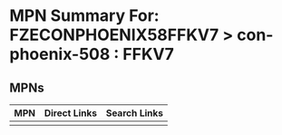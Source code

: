 



# MPN Summary For: FZECONPHOENIX58FFKV7 > con-phoenix-508 : FFKV7

## MPNs
  

|MPN|Direct Links|Search Links|
| :--- | :--- | :--- |
||||
